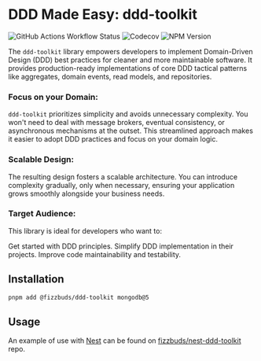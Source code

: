 # DDD Made Easy: ddd-toolkit
![GitHub Actions Workflow Status](https://img.shields.io/github/actions/workflow/status/fizzbuds/ddd-toolkit/node.js.yml)
![Codecov](https://img.shields.io/codecov/c/github/fizzbuds/ddd-toolkit)
![NPM Version](https://img.shields.io/npm/v/%40fizzbuds%2Fddd-toolkit)

The `ddd-toolkit` library empowers developers to implement Domain-Driven Design (DDD) best practices for cleaner and more maintainable software. It provides production-ready implementations of core DDD tactical patterns like aggregates, domain events, read models, and repositories.

### Focus on your Domain: 

`ddd-toolkit` prioritizes simplicity and avoids unnecessary complexity. You won't need to deal with message brokers, eventual consistency, or asynchronous mechanisms at the outset. This streamlined approach makes it easier to adopt DDD practices and focus on your domain logic.

### Scalable Design:

The resulting design fosters a scalable architecture. You can introduce complexity gradually, only when necessary, ensuring your application grows smoothly alongside your business needs.

### Target Audience:

This library is ideal for developers who want to:

Get started with DDD principles.
Simplify DDD implementation in their projects.
Improve code maintainability and testability.


## Installation

```bash
pnpm add @fizzbuds/ddd-toolkit mongodb@5
```

## Usage

An example of use with [Nest](https://nestjs.com/) can be found
on [fizzbuds/nest-ddd-toolkit](https://github.com/fizzbuds/nest-ddd-toolkit) repo.
